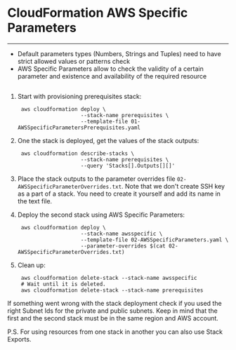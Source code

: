# CloudFormation AWS Specific Parameters
---
- Default parameters types (Numbers, Strings and Tuples) need to have strict allowed values or patterns check
- AWS Specific Parameters allow to check the validity of a certain parameter and existence and availability of the required resource

## 
1. Start with provisioning prerequisites stack:

        aws cloudformation deploy \
                           --stack-name prerequisites \
                           --template-file 01-AWSSpecificParametersPrerequisites.yaml
        
2. One the stack is deployed, get the values of the stack outputs:
  
        aws cloudformation describe-stacks \
                           --stack-name prerequisites \
                           --query 'Stacks[].Outputs[][]'

3. Place the stack outputs to the parameter overrides file `02-AWSSpecificParameterOverrides.txt`. Note that we don't create SSH key as a part of a stack. You need to create it yourself and add its name in the text file.
4. Deploy the second stack using AWS Specific Parameters:

        aws cloudformation deploy \
                           --stack-name awsspecific \
                           --template-file 02-AWSSpecificParameters.yaml \
                           --parameter-overrides $(cat 02-AWSSpecificParameterOverrides.txt)
 
5. Clean up:

        aws cloudformation delete-stack --stack-name awsspecific
        # Wait until it is deleted.
        aws cloudformation delete-stack --stack-name prerequisites

If something went wrong with the stack deployment check if you used the right Subnet Ids for the private and public subnets.
Keep in mind that the first and the second stack must be in the same region and AWS account.
 
P.S. For using resources from one stack in another you can also use Stack Exports.